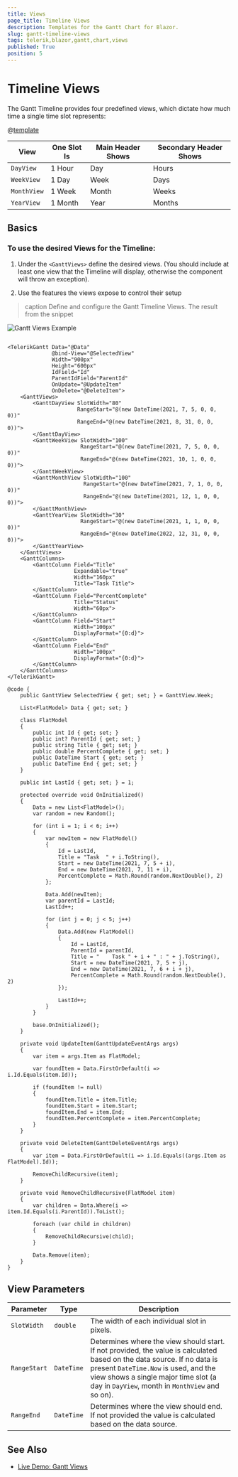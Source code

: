 ```yaml
---
title: Views
page_title: Timeline Views
description: Templates for the Gantt Chart for Blazor.
slug: gantt-timeline-views
tags: telerik,blazor,gantt,chart,views
published: True
position: 5
---
```


# Timeline Views

The Gantt Timeline provides four predefined views, which dictate how much time a single time slot represents:

@[template](/_contentTemplates/common/parameters-table-styles.md#table-layout)

| View | One Slot Is | Main Header Shows | Secondary Header Shows |
| --- | --- | --- | --- |
| `DayView` | 1 Hour | Day | Hours |
| `WeekView` | 1 Day | Week | Days |
| `MonthView` | 1 Week | Month | Weeks |
| `YearView` | 1 Month | Year | Months |

## Basics

### To use the desired Views for the Timeline:

1. Under the `<GanttViews>` define the desired views. (You should include at least one view that the Timeline will display, otherwise the component will throw an exception).

2. Use the features the views expose to control their setup

>caption Define and configure the Gantt Timeline Views. The result from the snippet

![Gantt Views Example](images/gantt-views-example.gif)


````CSHTML

<TelerikGantt Data="@Data"
              @bind-View="@SelectedView"
              Width="900px"
              Height="600px"
              IdField="Id"
              ParentIdField="ParentId"              
              OnUpdate="@UpdateItem"
              OnDelete="@DeleteItem">
    <GanttViews>
        <GanttDayView SlotWidth="80"
                      RangeStart="@(new DateTime(2021, 7, 5, 0, 0, 0))"
                      RangeEnd="@(new DateTime(2021, 8, 31, 0, 0, 0))">
        </GanttDayView>
        <GanttWeekView SlotWidth="100"
                       RangeStart="@(new DateTime(2021, 7, 5, 0, 0, 0))"
                       RangeEnd="@(new DateTime(2021, 10, 1, 0, 0, 0))">
        </GanttWeekView>
        <GanttMonthView SlotWidth="100"
                        RangeStart="@(new DateTime(2021, 7, 1, 0, 0, 0))"
                        RangeEnd="@(new DateTime(2021, 12, 1, 0, 0, 0))">
        </GanttMonthView>
        <GanttYearView SlotWidth="30"
                       RangeStart="@(new DateTime(2021, 1, 1, 0, 0, 0))"
                       RangeEnd="@(new DateTime(2022, 12, 31, 0, 0, 0))">
        </GanttYearView>
    </GanttViews>
    <GanttColumns>       
        <GanttColumn Field="Title"
                     Expandable="true"
                     Width="160px"
                     Title="Task Title">
        </GanttColumn>
        <GanttColumn Field="PercentComplete"
                     Title="Status"
                     Width="60px">
        </GanttColumn>
        <GanttColumn Field="Start"
                     Width="100px"
                     DisplayFormat="{0:d}">
        </GanttColumn>
        <GanttColumn Field="End"                     
                     Width="100px"
                     DisplayFormat="{0:d}">
        </GanttColumn>
    </GanttColumns>
</TelerikGantt>

@code {
    public GanttView SelectedView { get; set; } = GanttView.Week;

    List<FlatModel> Data { get; set; }

    class FlatModel
    {
        public int Id { get; set; }
        public int? ParentId { get; set; }
        public string Title { get; set; }
        public double PercentComplete { get; set; }
        public DateTime Start { get; set; }
        public DateTime End { get; set; }
    }

    public int LastId { get; set; } = 1;

    protected override void OnInitialized()
    {
        Data = new List<FlatModel>();
        var random = new Random();

        for (int i = 1; i < 6; i++)
        {
            var newItem = new FlatModel()
            {
                Id = LastId,
                Title = "Task  " + i.ToString(),
                Start = new DateTime(2021, 7, 5 + i),
                End = new DateTime(2021, 7, 11 + i),
                PercentComplete = Math.Round(random.NextDouble(), 2)
            };

            Data.Add(newItem);
            var parentId = LastId;
            LastId++;

            for (int j = 0; j < 5; j++)
            {
                Data.Add(new FlatModel()
                {
                    Id = LastId,
                    ParentId = parentId,
                    Title = "    Task " + i + " : " + j.ToString(),
                    Start = new DateTime(2021, 7, 5 + j),
                    End = new DateTime(2021, 7, 6 + i + j),
                    PercentComplete = Math.Round(random.NextDouble(), 2)
                });

                LastId++;
            }
        }

        base.OnInitialized();
    }

    private void UpdateItem(GanttUpdateEventArgs args)
    {
        var item = args.Item as FlatModel;

        var foundItem = Data.FirstOrDefault(i => i.Id.Equals(item.Id));

        if (foundItem != null)
        {
            foundItem.Title = item.Title;
            foundItem.Start = item.Start;
            foundItem.End = item.End;
            foundItem.PercentComplete = item.PercentComplete;
        }
    }

    private void DeleteItem(GanttDeleteEventArgs args)
    {
        var item = Data.FirstOrDefault(i => i.Id.Equals((args.Item as FlatModel).Id));

        RemoveChildRecursive(item);
    }

    private void RemoveChildRecursive(FlatModel item)
    {
        var children = Data.Where(i => item.Id.Equals(i.ParentId)).ToList();

        foreach (var child in children)
        {
            RemoveChildRecursive(child);
        }

        Data.Remove(item);
    }
}
````


## View Parameters

| Parameter | Type | Description |
| --- | --- | --- |
| `SlotWidth` | `double` | The width of each individual slot in pixels. |
| `RangeStart` | `DateTime` | Determines where the view should start. If not provided, the value is calculated based on the data source. If no data is present `DateTime.Now` is used, and the view shows a single major time slot (a day in `DayView`, month in `MonthView` and so on). |
| `RangeEnd` | `DateTime` | Determines where the view should end. If not provided the value is calculated based on the data source. |

## See Also

  * [Live Demo: Gantt Views](https://demos.telerik.com/blazor-ui/treelist/editing-inline)